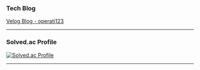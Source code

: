 ### Tech Blog 
[Velog Blog - operati123](https://velog.io/@operati123/posts)

---

### Solved.ac Profile

[![Solved.ac Profile](http://mazassumnida.wtf/api/v2/generate_badge?boj=operati)](https://solved.ac/profile/operati)

---


<!--
**jeongwwon/jeongwwon** is a ✨ _special_ ✨ repository because its `README.md` (this file) appears on your GitHub profile.

Here are some ideas to get you started:

- 🔭 I’m currently working on ...
- 🌱 I’m currently learning ...
- 👯 I’m looking to collaborate on ...
- 🤔 I’m looking for help with ...
- 💬 Ask me about ...
- 📫 How to reach me: ...
- 😄 Pronouns: ...
- ⚡ Fun fact: ...
-->
